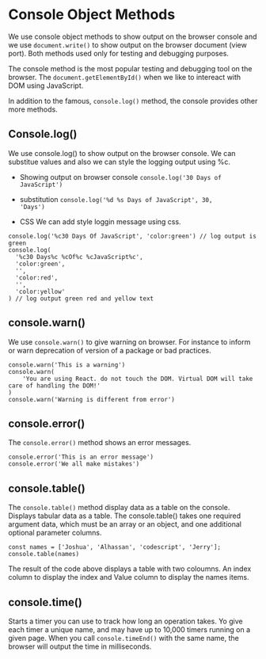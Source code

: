 # Console Object Methods
We use console object methods to show output on the browser console and we use <code>document.write()</code> to show output on the browser document (view port). Both methods used only for testing and debugging purposes.

The console method is the most popular testing and debugging tool on the browser. The <code>document.getElementById()</code> when we like to intereact with DOM using JavaScript.

In addition to the famous, <code>console.log()</code> method, the console provides other more methods.

## Console.log()
We use console.log() to show output on the browser console. We can substitue values and also we can style the logging output using %c.

+ Showing output on browser console
<code>console.log('30 Days of JavaScript') </code>

+ substitution
<code>console.log('%d %s Days of JavaScript', 30, 'Days')</code>

+ CSS
We can add style loggin message using css.
```
console.log('%c30 Days Of JavaScript', 'color:green') // log output is green
console.log(
  '%c30 Days%c %cOf%c %cJavaScript%c',
  'color:green',
  '',
  'color:red',
  '',
  'color:yellow'
) // log output green red and yellow text
```

## console.warn()
We use <code>console.warn()</code> to give warning on browser. For instance to inform or warn deprecation of version of a package or bad practices.

```
console.warn('This is a warning')
console.warn(
    'You are using React. do not touch the DOM. Virtual DOM will take care of handling the DOM!'
)
console.warn('Warning is different from error')
```

## console.error()
The <code>console.error()</code> method shows an error messages.
```
console.error('This is an error message')
console.error('We all make mistakes')
```

## console.table()
The <code>console.table()</code> method display data as a table on the console. Displays tabular data as a table. The console.table() takes one required argument data, which must be an array or an object, and one additional optional parameter columns.

```
const names = ['Joshua', 'Alhassan', 'codescript', 'Jerry'];
console.table(names)
```

The result of the code above displays a table with two coloumns. An index column to display the index and Value column to display the names items.

## console.time()
Starts a timer you can use to track how long an operation takes. Yo give each timer a unique name, and may have up to 10,000 timers running on a given page. When you call <code>console.timeEnd()</code> with the same name, the browser will output the time in milliseconds.